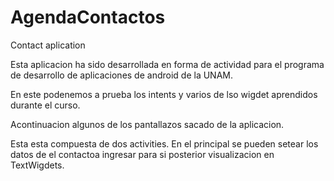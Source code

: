 # AgendaContactos
Contact aplication

Esta aplicacion ha sido desarrollada en forma de actividad para el programa de desarrollo de aplicaciones de android de la UNAM.

En este podenemos a prueba los intents y varios de lso wigdet aprendidos durante el curso.

Acontinuacion algunos de los pantallazos sacado de la aplicacion.

Esta esta compuesta de dos activities. En el principal se pueden setear los datos de el contactoa  ingresar para si posterior visualizacion en TextWigdets.

<img scr="AgendaContactos/imagetests/imagen1.jpeg">


